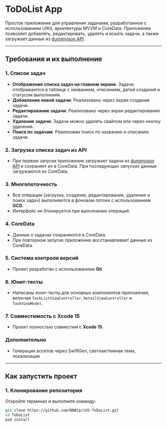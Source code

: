 # ToDoList App

Простое приложение для управления задачами, разработанное с использованием UIKit, архитектуры MVVM и CoreData. Приложение позволяет добавлять, редактировать, удалять и искать задачи, а также загружает данные из [dummyjson API](https://dummyjson.com/todos).

---

## Требования и их выполнение

### 1. Список задач
- **Отображение списка задач на главном экране**: Задачи отображаются в таблице с названием, описанием, датой создания и статусом выполнения.
- **Добавление новой задачи**: Реализовано через экран создания задачи.
- **Редактирование задачи**: Реализовано через экран редактирования задачи.
- **Удаление задачи**: Задачи можно удалять свайпом или через кнопку удаления.
- **Поиск по задачам**: Реализован поиск по названию и описанию задачи.

### 2. Загрузка списка задач из API
- При первом запуске приложение загружает задачи из [dummyjson API](https://dummyjson.com/todos) и сохраняет их в CoreData. При последующих запусках данные загружаются из CoreData.

### 3. Многопоточность
- Все операции (загрузка, создание, редактирование, удаление и поиск задач) выполняются в фоновом потоке с использованием **GCD**.
- Интерфейс не блокируется при выполнении операций.

### 4. CoreData
- Данные о задачах сохраняются в CoreData.
- При повторном запуске приложение восстанавливает данные из CoreData.

### 5. Система контроля версий
- Проект разработан с использованием **Git**.

### 6. Юнит-тесты
- Написаны юнит-тесты для основных компонентов приложения, включая `TaskListViewController`, `DetailViewController` и `TaskViewModel`.

### 7. Совместимость с Xcode 15
- Проект полностью совместим с **Xcode 15**.
### Дополнительно
- Генерация ассетов через SwiftGen, светлая/темная тема, локализация 
---

## Как запустить проект

### 1. Клонирование репозитория
Откройте терминал и выполните команду:
```bash
git clone https://github.com/BBBtp/iOS-ToDoList.git
cd ToDoList
pod install
